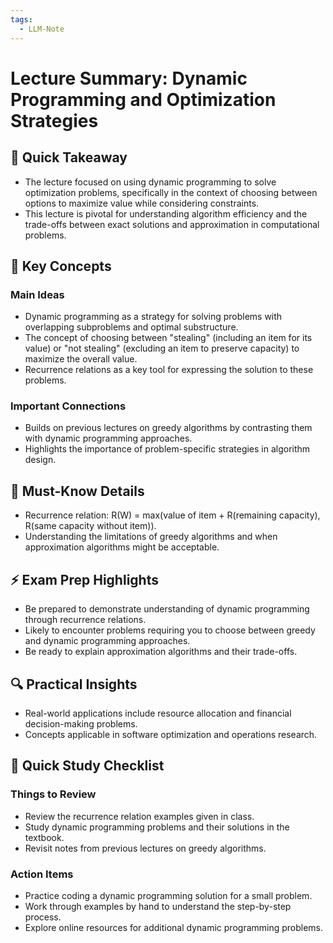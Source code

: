 ```yaml
---
tags:
  - LLM-Note
---
```



# Lecture Summary: Dynamic Programming and Optimization Strategies

## 🚀 Quick Takeaway
- The lecture focused on using dynamic programming to solve optimization problems, specifically in the context of choosing between options to maximize value while considering constraints.
- This lecture is pivotal for understanding algorithm efficiency and the trade-offs between exact solutions and approximation in computational problems.

## 📌 Key Concepts
### Main Ideas
- Dynamic programming as a strategy for solving problems with overlapping subproblems and optimal substructure.
- The concept of choosing between "stealing" (including an item for its value) or "not stealing" (excluding an item to preserve capacity) to maximize the overall value.
- Recurrence relations as a key tool for expressing the solution to these problems.

### Important Connections
- Builds on previous lectures on greedy algorithms by contrasting them with dynamic programming approaches.
- Highlights the importance of problem-specific strategies in algorithm design.

## 🧠 Must-Know Details
- Recurrence relation: R(W) = max(value of item + R(remaining capacity), R(same capacity without item)).
- Understanding the limitations of greedy algorithms and when approximation algorithms might be acceptable.

## ⚡ Exam Prep Highlights
- Be prepared to demonstrate understanding of dynamic programming through recurrence relations.
- Likely to encounter problems requiring you to choose between greedy and dynamic programming approaches.
- Be ready to explain approximation algorithms and their trade-offs.

## 🔍 Practical Insights
- Real-world applications include resource allocation and financial decision-making problems.
- Concepts applicable in software optimization and operations research.

## 📝 Quick Study Checklist
### Things to Review
- Review the recurrence relation examples given in class.
- Study dynamic programming problems and their solutions in the textbook.
- Revisit notes from previous lectures on greedy algorithms.

### Action Items
- Practice coding a dynamic programming solution for a small problem.
- Work through examples by hand to understand the step-by-step process.
- Explore online resources for additional dynamic programming problems.

